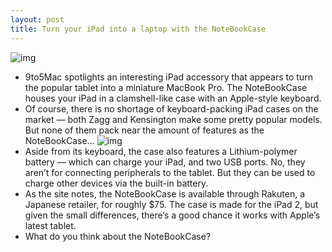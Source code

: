 ```yaml
---
layout: post
title: Turn your iPad into a laptop with the NoteBookCase
---
```

![img](http://media.idownloadblog.com/wp-content/uploads/2012/04/notebookcase.jpg)
* 9to5Mac spotlights an interesting iPad accessory that appears to turn the popular tablet into a miniature MacBook Pro. The NoteBookCase houses your iPad in a clamshell-like case with an Apple-style keyboard.
* Of course, there is no shortage of keyboard-packing iPad cases on the market — both Zagg and Kensington make some pretty popular models. But none of them pack near the amount of features as the NoteBookCase…
![img](http://media.idownloadblog.com/wp-content/uploads/2012/04/notebookcase-2.jpg)
* Aside from its keyboard, the case also features a Lithium-polymer battery — which can charge your iPad, and two USB ports. No, they aren’t for connecting peripherals to the tablet. But they can be used to charge other devices via the built-in battery.
* As the site notes, the NoteBookCase is available through Rakuten, a Japanese retailer, for roughly $75. The case is made for the iPad 2, but given the small differences, there’s a good chance it works with Apple’s latest tablet.
* What do you think about the NoteBookCase?

